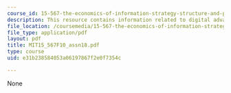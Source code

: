 ```yaml
---
course_id: 15-567-the-economics-of-information-strategy-structure-and-pricing-fall-2010
description: This resource contains information related to digital advantage.
file_location: /coursemedia/15-567-the-economics-of-information-strategy-structure-and-pricing-fall-2010/e31b238584053a06197867f2e0f7354c_MIT15_567F10_assn18.pdf
file_type: application/pdf
layout: pdf
title: MIT15_567F10_assn18.pdf
type: course
uid: e31b238584053a06197867f2e0f7354c

---
```

None